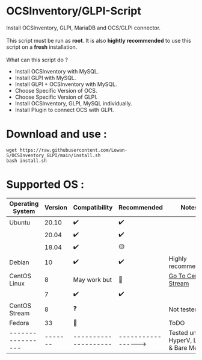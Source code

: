 # OCSInventory/GLPI-Script
Install OCSInventory, GLPI, MariaDB and OCS/GLPI connector. <br />
<br />
This script must be run as **root**. It is also **hightly recommended** to use this script on a **fresh** installation.<br />
<br />
What can this script do ?<br />
* Install OCSInventory with MySQL.<br />
* Install GLPI with MySQL.<br />
* Install GLPI + OCSInventory with MySQL.<br />
* Choose Specific Version of OCS.<br />
* Choose Specific Version of GLPI.<br />
* Install OCSInventory, GLPI, MySQL individually.<br />
* Install Plugin to connect OCS with GLPI.<br />

# Download and use :
```shell
wget https://raw.githubusercontent.com/Lowan-S/OCSInventory_GLPI/main/install.sh
bash install.sh
```

# Supported OS :
| Operating System  | Version | Compatibility        | Recommended        | Notes                                |
| ----------------- | ------- | -------------------- | ------------------ | ------------------------------------ |
| Ubuntu            | 20.10   | :heavy_check_mark:   | :heavy_check_mark: |                                      |
|                   | 20.04   | :heavy_check_mark:   | :heavy_check_mark: |                                      |
|                   | 18.04   | :heavy_check_mark:   | :yellow_circle:    |                                      |
| Debian            | 10      | :heavy_check_mark:   | :heavy_check_mark: | Highly recommended                   |
| CentOS Linux      | 8       | May work but         | :red_circle:       | [Go To CentOS Stream](https://www.centos.org/download/)|
|                   | 7       | :heavy_check_mark:   | :heavy_check_mark: |                                      |
| CentOS Stream     | 8       | :question:           |                    | Not tested                           |
| Fedora            | 33      | :red_circle:         |                    | ToDO                                 |
| ----------------- | ------- | -------------------- | -----------------> | Tested under HyperV, LXC & Bare Metal |
